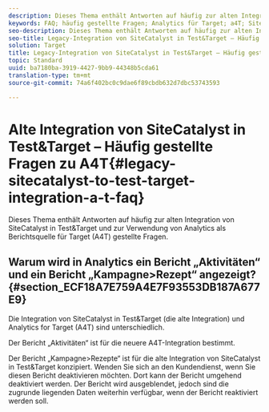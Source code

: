 ```yaml
---
description: Dieses Thema enthält Antworten auf häufig zur alten Integration von SiteCatalyst in Test&Target und zur Verwendung von Analytics als Berichtsquelle für Target (A4T) gestellte Fragen.
keywords: FAQ; häufig gestellte Fragen; Analytics für Target; a4T; SiteCatalyst; Kampagne>Rezept; test& Target; Integration
seo-description: Dieses Thema enthält Antworten auf häufig zur alten Integration von SiteCatalyst in Test&Target und zur Verwendung von Analytics als Berichtsquelle für Target (A4T) gestellte Fragen.
seo-title: Legacy-Integration von SiteCatalyst in Test&Target – Häufig gestellte Fragen zu A4T
solution: Target
title: Legacy-Integration von SiteCatalyst in Test&Target – Häufig gestellte Fragen zu A4T
topic: Standard
uuid: ba7180ba-3919-4427-9bb9-44348b5cda61
translation-type: tm+mt
source-git-commit: 74a6f402bc0c9dae6f89cbdb632d7dbc53743593

---
```



# Alte Integration von SiteCatalyst in Test&amp;Target – Häufig gestellte Fragen zu A4T{#legacy-sitecatalyst-to-test-target-integration-a-t-faq}

Dieses Thema enthält Antworten auf häufig zur alten Integration von SiteCatalyst in Test&amp;Target und zur Verwendung von Analytics als Berichtsquelle für Target (A4T) gestellte Fragen.

## Warum wird in Analytics ein Bericht „Aktivitäten“ und ein Bericht „Kampagne&gt;Rezept“ angezeigt? {#section_ECF18A7E759A4E7F93553DB187A677E9}

Die Integration von SiteCatalyst in Test&amp;Target (die alte Integration) und Analytics for Target (A4T) sind unterschiedlich.

Der Bericht „Aktivitäten“ ist für die neuere A4T-Integration bestimmt.

Der Bericht „Kampagne&gt;Rezepte“ ist für die alte Integration von SiteCatalyst in Test&amp;Target konzipiert. Wenden Sie sich an den Kundendienst, wenn Sie diesen Bericht deaktivieren möchten. Dort kann der Bericht umgehend deaktiviert werden. Der Bericht wird ausgeblendet, jedoch sind die zugrunde liegenden Daten weiterhin verfügbar, wenn der Bericht reaktiviert werden soll. 
